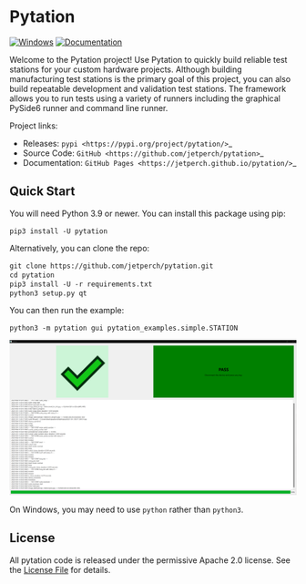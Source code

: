 
# Pytation

[![Windows](https://github.com/jetperch/pytation/actions/workflows/windows.yml/badge.svg)](https://github.com/jetperch/pytation/actions/workflows/windows.yml)
[![Documentation](https://github.com/jetperch/pytation/actions/workflows/docs.yml/badge.svg)](https://github.com/jetperch/pytation/actions/workflows/docs.yml)

Welcome to the Pytation project!  Use Pytation to quickly build reliable
test stations for your custom hardware projects.  Although building
manufacturing test stations is the primary goal of this project, you can
also build repeatable development and validation test stations.
The framework allows you to run tests using a variety of runners including the
graphical PySide6 runner and command line runner.


Project links:

* Releases: `pypi <https://pypi.org/project/pytation/>`_
* Source Code: `GitHub <https://github.com/jetperch/pytation>`_
* Documentation: `GitHub Pages <https://jetperch.github.io/pytation/>`_


## Quick Start

You will need Python 3.9 or newer.  You can install this package using pip:

    pip3 install -U pytation

Alternatively, you can clone the repo:

    git clone https://github.com/jetperch/pytation.git
    cd pytation
    pip3 install -U -r requirements.txt
    python3 setup.py qt

You can then run the example:

    python3 -m pytation gui pytation_examples.simple.STATION


![Pytation GUI](docs/gui_pass.png)


On Windows, you may need to use `python` rather than `python3`.


## License

All pytation code is released under the permissive Apache 2.0 license.
See the [License File](LICENSE.txt) for details.
